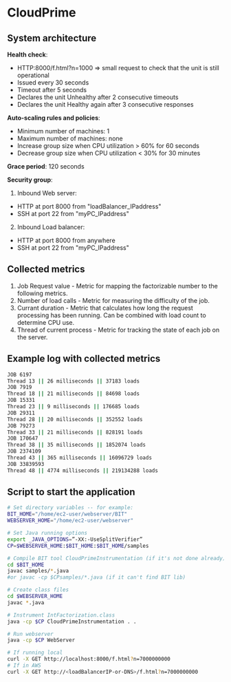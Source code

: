 # CloudPrime


## System architecture

**Health check**:
- HTTP:8000/f.html?n=1000 => small request to check that the unit is still operational
- Issued every 30 seconds
- Timeout after 5 seconds
- Declares the unit Unhealthy after 2 consecutive timeouts
- Declares the unit Healthy again after 3 consecutive responses

**Auto-scaling rules and policies**:
- Minimum number of machines: 1
- Maximum number of machines: none
- Increase group size when CPU utilization > 60% for 60 seconds
- Decrease group size when CPU utilization < 30% for 30 minutes
    
**Grace period**: 120 seconds
    
**Security group**:

1. Inbound Web server:
  - HTTP at port 8000 from "loadBalancer_IPaddress"
  - SSH  at port 22   from "myPC_IPaddress"

2. Inbound Load balancer:
  - HTTP at port 8000 from anywhere
  - SSH  at port 22   from "myPC_IPaddress"

## Collected metrics

1. Job Request value - Metric for mapping the factorizable number to the following metrics.
2. Number of load calls - Metric for measuring the difficulty of the job.
3. Currant duration - Metric that calculates how long the request processing has been running. Can be combined with load count to determine CPU use.
4. Thread of current process - Metric for tracking the state of each job on the server.

## Example log with collected metrics

```bash
JOB 6197
Thread 13 || 26 milliseconds || 37183 loads
JOB 7919
Thread 18 || 21 milliseconds || 84698 loads
JOB 15331
Thread 23 || 9 milliseconds || 176685 loads
JOB 29311
Thread 28 || 20 milliseconds || 352552 loads
JOB 79273
Thread 33 || 21 milliseconds || 828191 loads
JOB 170647
Thread 38 || 35 milliseconds || 1852074 loads
JOB 2374109
Thread 43 || 365 milliseconds || 16096729 loads
JOB 33839593
Thread 48 || 4774 milliseconds || 219134288 loads
```

## Script to start the application

```bash
# Set directory variables -- for example:
BIT_HOME="/home/ec2-user/webserver/BIT"
WEBSERVER_HOME="/home/ec2-user/webserver"

# Set Java running options
export _JAVA_OPTIONS=”-XX:-UseSplitVerifier” 
CP=$WEBSERVER_HOME:$BIT_HOME:$BIT_HOME/samples

# Compile BIT tool CloudPrimeInstrumentation (if it's not done already)
cd $BIT_HOME
javac samples/*.java 
#or javac -cp $CPsamples/*.java (if it can't find BIT lib)

# Create class files
cd $WEBSERVER_HOME
javac *.java

# Instrument IntFactorization.class
java -cp $CP CloudPrimeInstrumentation . .

# Run webserver
java -cp $CP WebServer

# If running local
curl -X GET http://localhost:8000/f.html?n=7000000000
# If in AWS
curl -X GET http://<loadBalancerIP-or-DNS>/f.html?n=7000000000
```